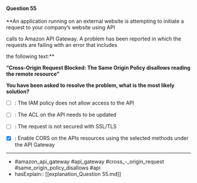 #### Question  55

**An application running on an external website is attempting to initiate a request to your company’s website using API

calls to Amazon API Gateway. A problem has been reported in which the requests are failing with an error that includes

the following text:**

**“Cross-Origin Request Blocked: The Same Origin Policy disallows reading the remote resource”**

**You have been asked to resolve the problem, what is the most likely solution?**

- [ ] :  The IAM policy does not allow access to the API

- [ ] :  The ACL on the API needs to be updated

- [ ] :  The request is not secured with SSL/TLS

- [x] :  Enable CORS on the APIs resources using the selected methods under the API Gateway

----

- #amazon_api_gateway #api_gateway #cross_-_origin_request #same_origin_policy_disallows #api
- hasExplain:: [[explanation_Question  55.md]]
